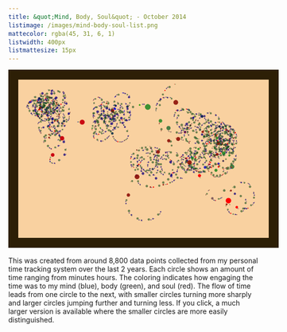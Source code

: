 ```yaml
---
title: &quot;Mind, Body, Soul&quot; - October 2014
listimage: /images/mind-body-soul-list.png
mattecolor: rgba(45, 31, 6, 1)
listwidth: 400px
listmattesize: 15px
---
```


<p class="work">
  <a href="/images/mind-body-soul-full.png"
     title="Click to view full size">
    <img id="me_time_post"
         style="width: 800px; background-color: rgba(45, 31, 6, 1); padding: 20px;"
         src="/images/mind-body-soul-post.png"/ >
  </a>
</p>

<p class="explanation">

  This was created from around 8,800 data points collected from my personal
time tracking system over the last 2 years. Each circle shows an amount of time
ranging from minutes hours. The coloring indicates how engaging the time was to
my mind (blue), body (green), and soul (red). The flow of time leads from one
circle to the next, with smaller circles turning more sharply and larger
circles jumping further and turning less. If you click, a much larger version
is available where the smaller circles are more easily distinguished.

</p>
